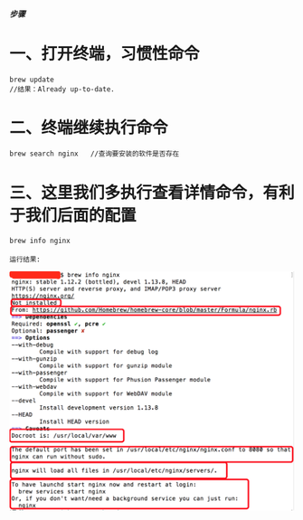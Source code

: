 ##### 步骤

# 一、打开终端，习惯性命令

    brew update
    //结果：Already up-to-date.

# 二、终端继续执行命令

    brew search nginx   //查询要安装的软件是否存在

# 三、这里我们多执行查看详情命令，有利于我们后面的配置

    brew info nginx

    运行结果:

![图片](/nginx/images/nginx1.jpg)





